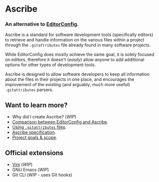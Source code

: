 <title>Ascribe</title>

# Ascribe

### An alternative to [EditorConfig](https://editorconfig.org/).

Ascribe is a standard for software development tools (specifically editors) to
retrieve and handle information on the various files within a project through
the `.gitattributes` file already found in many software projects.

While EditorConfig does mostly achieve the same goal, it is solely focused on
editors, therefore it doesn't (_easily_) allow anyone to add additional options for
other types of development tools.

Ascribe is designed to allow software developers to keep all information about
the files in their projects in one place, and encourages the improvement of the
existing (and arguably, much more useful) `.gitattributes` parsers.

## Want to learn more?

- Why did I create Ascribe? (_WIP_)
- [Comparison between EditorConfig and Ascribe](comparison).
- [Using `.gitattributes` files](usage).
- [Ascribe specification](specification).
- [Project goals & scope](goals).

## Official extensions

- [Vim](https://git.sr.ht/~axvr/ascribe.vim) (_WIP_)
- GNU Emacs (_WIP_)
- Git CLI (_WIP_ - uses Git hooks)
